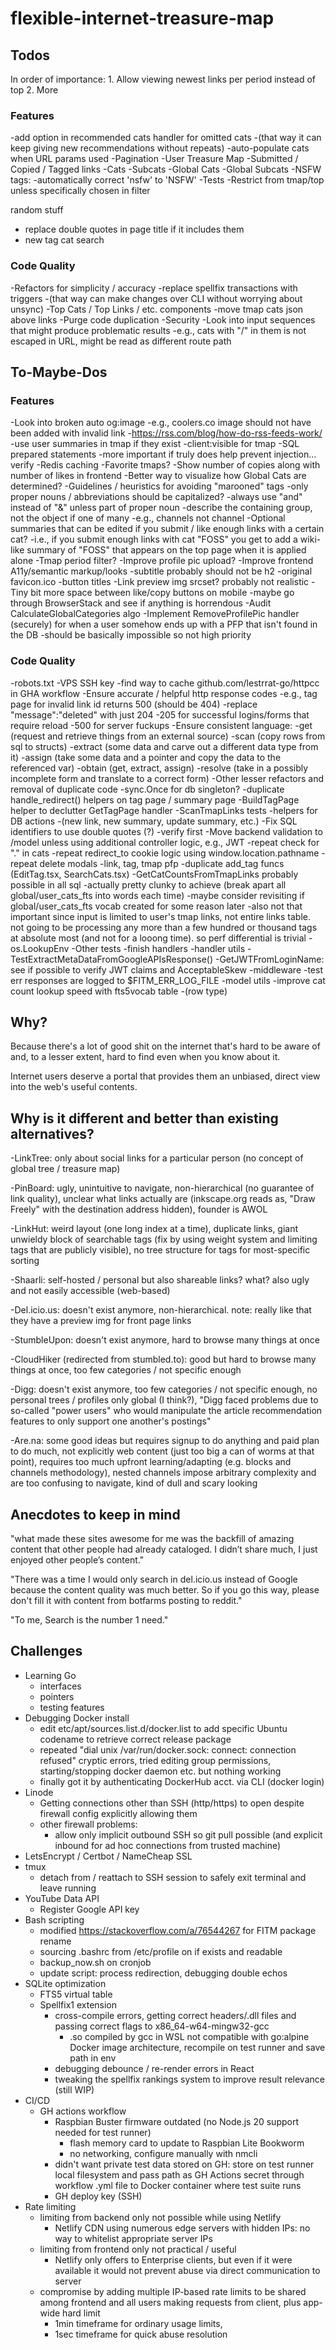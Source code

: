# flexible-internet-treasure-map

## Todos

In order of importance:
    1. Allow viewing newest links per period instead of top
    2. More

### Features

-add option in recommended cats handler for omitted cats
    -(that way it can keep giving new recommendations without repeats)
-auto-populate cats when URL params used
-Pagination
    -User Treasure Map
        -Submitted / Copied / Tagged links
        -Cats
        -Subcats
    -Global Cats
    -Global Subcats
-NSFW tags:
    -automatically correct 'nsfw' to 'NSFW'
    -Tests
    -Restrict from tmap/top unless specifically chosen in filter


random stuff
- replace double quotes in page title if it includes them
- new tag cat search

### Code Quality

-Refactors for simplicity / accuracy
    -replace spellfix transactions with triggers
        -(that way can make changes over CLI without worrying about unsync)
    -Top Cats / Top Links / etc. components
    -move tmap cats json above links
-Purge code duplication
-Security
    -Look into input sequences that might produce problematic results
        -e.g., cats with "/" in them is not escaped in URL, might be read as different route path

## To-Maybe-Dos

### Features

-Look into broken auto og:image
    -e.g., coolers.co image should not have been added with invalid link
    -https://rss.com/blog/how-do-rss-feeds-work/
-use user summaries in tmap if they exist
-client:visible for tmap
-SQL prepared statements
    -more important if truly does help prevent injection... verify
-Redis caching
-Favorite tmaps?
-Show number of copies along with number of likes in frontend
-Better way to visualize how Global Cats are determined?
-Guidelines / heuristics for avoiding "marooned" tags
    -only proper nouns / abbreviations should be capitalized?
    -always use "and" instead of "&" unless part of proper noun
    -describe the containing group, not the object if one of many
        -e.g., channels not channel
-Optional summaries that can be edited if you submit / like enough links with a certain cat?
    -i.e., if you submit enough links with cat "FOSS" you get to add a wiki-like summary of "FOSS" that appears on the top page when it is applied alone
-Tmap period filter?
-Improve profile pic upload?
-Improve frontend A11y/semantic markup/looks
    -subtitle probably should not be h2
    -original favicon.ico
    -button titles
    -Link preview img srcset?
        probably not realistic
    -Tiny bit more space between like/copy buttons on mobile
    -maybe go through BrowserStack and see if anything is horrendous
-Audit CalculateGlobalCategories algo
-Implement RemoveProfilePic handler (securely) for when a user somehow ends up with a PFP that isn't found in the DB
    -should be basically impossible so not high priority

### Code Quality

-robots.txt
-VPS SSH key
-find way to cache github.com/lestrrat-go/httpcc in GHA workflow
-Ensure accurate / helpful http response codes
    -e.g., tag page for invalid link id returns 500 (should be 404)
    -replace "message":"deleted" with just 204
    -205 for successful logins/forms that require reload
    -500 for server fuckups
-Ensure consistent language:
    -get (request and retrieve things from an external source)
    -scan (copy rows from sql to structs)
    -extract (some data and carve out a different data type from it)
    -assign (take some data and a pointer and copy the data to the referenced var)
    -obtain (get, extract, assign)
    -resolve (take in a possibly incomplete form and translate to a correct form)
-Other lesser refactors and removal of duplicate code
    -sync.Once for db singleton?
    -duplicate handle_redirect() helpers on tag page / summary page
    -BuildTagPage helper to declutter GetTagPage handler
    -ScanTmapLinks tests
    -helpers for DB actions
        -(new link, new summary, update summary, etc.)
    -Fix SQL identifiers to use double quotes (?)
        -verify first
    -Move backend validation to /model unless using additional controller logic, e.g., JWT
    -repeat check for "." in cats
    -repeat redirect_to cookie logic using window.location.pathname
    -repeat delete modals
        -link, tag, tmap pfp
    -duplicate add_tag funcs (EditTag.tsx, SearchCats.tsx)
    -GetCatCountsFromTmapLinks probably possible in all sql
        -actually pretty clunky to achieve (break apart all global/user_cats_fts into words each time)
            -maybe consider revisiting if global/user_cats_fts vocab created for some reason later
        -also not that important since input is limited to user's tmap links, not entire links table. not going to be processing any more than a few hundred or thousand tags at absolute most (and not for a looong time). so perf differential is trivial
    -os.LookupEnv
-Other tests
    -finish handlers
    -handler utils
        -TestExtractMetaDataFromGoogleAPIsResponse()
        -GetJWTFromLoginName: see if possible to verify JWT claims and AcceptableSkew
    -middleware
        -test err responses are logged to $FITM_ERR_LOG_FILE
    -model utils
-improve cat count lookup speed with fts5vocab table
    -(row type)


## Why?

Because there's a lot of good shit on the internet that's hard to be aware of and, to a lesser extent, hard to find even when you know about it.

Internet users deserve a portal that provides them an unbiased, direct view into the web's useful contents.

## Why is it different and better than existing alternatives?

-LinkTree: only about social links for a particular person (no concept of global tree / treasure map)

-PinBoard: ugly, unintuitive to navigate, non-hierarchical (no guarantee of link quality), unclear what links actually are (inkscape.org reads as, "Draw Freely" with the destination address hidden), founder is AWOL

-LinkHut: weird layout (one long index at a time), duplicate links, giant unwieldy block of searchable tags (fix by using weight system and limiting tags that are publicly visible), no tree structure for tags for most-specific sorting

-Shaarli: self-hosted / personal but also shareable links? what? also ugly and not easily accessible (web-based)

-Del.icio.us: doesn't exist anymore, non-hierarchical. note: really like that they have a preview img for front page links

-StumbleUpon: doesn't exist anymore, hard to browse many things at once

-CloudHiker (redirected from stumbled.to): good but hard to browse many things at once, too few categories / not specific enough

-Digg: doesn't exist anymore, too few categories / not specific enough, no personal trees / profiles only global (I think?), "Digg faced problems due to so-called "power users" who would manipulate the article recommendation features to only support one another's postings"

-Are.na: some good ideas but requires signup to do anything and paid plan to do much, not explicitly web content (just too big a can of worms at that point), requires too much upfront learning/adapting (e.g. blocks and channels methodology), nested channels impose arbitrary complexity and are too confusing to navigate, kind of dull and scary looking

## Anecdotes to keep in mind

"what made these sites awesome for me was the backfill of amazing content that other people had already cataloged. I didn’t share much, I just enjoyed other people’s content."

"There was a time I would only search in del.icio.us instead of Google because the content quality was much better. So if you go this way, please don't fill it with content from botfarms posting to reddit."

"To me, Search is the number 1 need."

## Challenges

- Learning Go
    - interfaces
    - pointers
    - testing features
- Debugging Docker install
    - edit etc/apt/sources.list.d/docker.list to add specific Ubuntu codename to retrieve correct release package
    - repeated "dial unix /var/run/docker.sock: connect: connection refused" cryptic errors, tried editing group permissions, starting/stopping docker daemon etc. but nothing working
    - finally got it by authenticating DockerHub acct. via CLI (docker login)
- Linode
    - Getting connections other than SSH (http/https) to open despite firewall config explicitly allowing them
    - other firewall problems:
        - allow only implicit outbound SSH so git pull possible (and explicit inbound for ad hoc connections from trusted machine)
- LetsEncrypt / Certbot / NameCheap SSL
- tmux
    - detach from / reattach to SSH session to safely exit terminal and leave running
- YouTube Data API
    - Register Google API key
- Bash scripting
    - modified https://stackoverflow.com/a/76544267 for FITM package rename
    - sourcing .bashrc from /etc/profile on if exists and readable
    - backup_now.sh on cronjob
    - update script: process redirection, debugging double echos
- SQLite optimization
    - FTS5 virtual table
    - Spellfix1 extension
        - cross-compile errors, getting correct headers/.dll files and passing correct flags to x86_64-w64-mingw32-gcc
            - .so compiled by gcc in WSL not compatible with go:alpine Docker image architecture, recompile on test runner and save path in env
        - debugging debounce / re-render errors in React
        - tweaking the spellfix rankings system to improve result relevance (still WIP)
- CI/CD
    - GH actions workflow
        - Raspbian Buster firmware outdated (no Node.js 20 support needed for test runner)
            - flash memory card to update to Raspbian Lite Bookworm
            - no networking, configure manually with nmcli
        - didn't want private test data stored on GH: store on test runner local filesystem and pass path as GH Actions secret through workflow .yml file to Docker container where test suite runs
        - GH deploy key (SSH)
- Rate limiting
    - limiting from backend only not possible while using Netlify
        - Netlify CDN using numerous edge servers with hidden IPs: no way to whitelist appropriate server IPs
    - limiting from frontend only not practical / useful
        - Netlify only offers to Enterprise clients, but even if it were available it would not prevent abuse via direct communication to server
    - compromise by adding multiple IP-based rate limits to be shared among frontend and all users making requests from client, plus app-wide hard limit
        - 1min timeframe for ordinary usage limits,
        - 1sec timeframe for quick abuse resolution